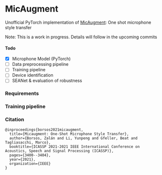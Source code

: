 # MicAugment
Unofficial PyTorch implementation of [MicAugment](https://arxiv.org/abs/2010.09658): One shot microphone style transfer

Note: This is a work in progress. Details will follow in the upcoming commits

#### Todo
- [x] Microphone Model (PyTorch)
- [ ] Data preprocessing pipeline
- [ ] Training pipeline
- [ ] Device identification
- [ ] SEANet & evaluation of robustness

### Requirements

### Training pipeline

### Citation

```
@inproceedings{borsos2021micaugment,
  title={Micaugment: One-Shot Microphone Style Transfer},
  author={Borsos, Zalán and Li, Yunpeng and Gfeller, Beat and Tagliasacchi, Marco},
  booktitle={ICASSP 2021-2021 IEEE International Conference on Acoustics, Speech and Signal Processing (ICASSP)},
  pages={3400--3404},
  year={2021},
  organization={IEEE}
}
```

